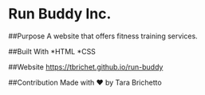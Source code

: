 # Run Buddy Inc.

##Purpose
A website that offers fitness training services.

##Built With
*HTML
*CSS

##Website
https://tbrichet.github.io/run-buddy

##Contribution
Made with ❤️  by Tara Brichetto
